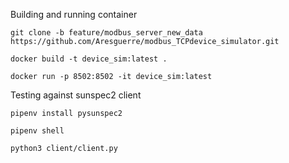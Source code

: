 Building and running container

```
git clone -b feature/modbus_server_new_data https://github.com/Aresguerre/modbus_TCPdevice_simulator.git

docker build -t device_sim:latest .

docker run -p 8502:8502 -it device_sim:latest
```

Testing against sunspec2 client

```
pipenv install pysunspec2

pipenv shell

python3 client/client.py
```
